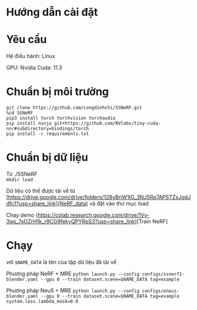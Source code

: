# Hướng dẫn cài đặt

# Yêu cầu

Hệ điều hành: Linux

GPU: Nvidia
Cuda: 11.3

# Chuẩn bị môi trường
`git clone https://github.com/congdinhchi/SSNeRF.git`<br>
`%cd SSNeRF`<br>
`pip3 install torch torchvision torchaudio` <br>
`pip install ninja git+https://github.com/NVlabs/tiny-cuda-nn/#subdirectory=bindings/torch`<br>
`pip install -r requirements.txt`<br>

# Chuẩn bị dữ liệu
Từ ./SSNeRF  
`mkdir load`

Dữ liệu có thể được tải về từ [https://drive.google.com/drive/folders/128yBriW1IG_3NJ5Rp7APSTZsJqdJdfc1?usp=share_link](NeRF_data) và đặt vào thư mục load  

Chạy demo (https://colab.research.google.com/drive/1Vv-3qg_7sOZrH1k_r9CG9fekyQPYRpS3?usp=share_link)[Train NeRF]
# Chạy

với `$NAME_DATA` là tên của tập dữ liệu đã tải về

Phương pháp NeRF + MRE
`python launch.py --config configs/ssnerf1-blender.yaml --gpu 0 --train dataset.scene=$NAME_DATA tag=example`

Phương pháp NeuS + MRE
`python launch.py --config configs/eneus-blender.yaml --gpu 0 --train dataset.scene=$NAME_DATA tag=example system.loss.lambda_mask=0.0`
